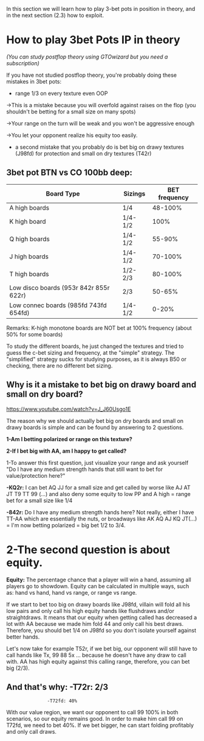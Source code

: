In this section we will learn how to play 3-bet pots in position in theory, and in the next section (2.3) how to exploit.

# How to play 3bet Pots IP in theory

_(You can study postflop theory using GTOwizard but you need a subscription)_

If you have not studied postflop theory, you're probably doing these mistakes in 3bet pots:

- range 1/3 on every texture even OOP

→This is a mistake because you will overfold against raises on the flop (you shouldn't be betting for a small size on many spots)

→Your range on the turn will be weak and you won't be aggressive enough

→You let your opponent realize his equity too easily.

- a second mistake that you probably do is bet big on drawy textures (J98fd) for protection and small on dry textures (T42r)

## 3bet pot BTN vs CO 100bb deep:

| Board Type                             | Sizings | BET frequency |
| -------------------------------------- | ------- | ------------- |
| A high boards                          | 1/4     | 48-100%       |
| K high board                           | 1/4-1/2 | 100%          |
| Q high boards                          | 1/4-1/2 | 55-90%        |
| J high boards                          | 1/4-1/2 | 70-100%       |
| T high boards                          | 1/2-2/3 | 80-100%       |
| Low disco boards (953r 842r 855r 622r) | 2/3     | 50-65%        |
| Low connec boards (985fd 743fd 654fd)  | 1/4-1/2 | 0-20%         |
Remarks:
K-high monotone boards are NOT bet at 100% frequency (about 50% for some boards)


To study the different boards, he just changed the textures and tried to guess the c-bet sizing and frequency, at the "simple" strategy. The "simplified" strategy sucks for studying purposes, as it is always B50 or checking, there are no different bet sizing.

## Why is it a mistake to bet big on drawy board and small on dry board?

https://www.youtube.com/watch?v=J_J60Usgo1E


The reason why we should actually bet big on dry boards and small on drawy boards is simple and can be found by answering to 2 questions.

**1-Am I betting polarized or range on this texture?**

**2-If I bet big with AA, am I happy to get called?**

1-To answer this first question, just visualize your range and ask yourself "Do I have any medium strength hands that still want to bet for value/protection here?"

**-KQ2r:** I can bet AQ JJ for a small size and get called by worse like AJ AT JT T9 TT 99 (...) and also deny some equity to low PP and A high = range bet for a small size like 1/4

**-842r:** Do I have any medium strength hands here? Not really, either I have TT-AA which are essentially the nuts, or broadways like AK AQ AJ KQ JT(...) = I'm now betting polarized = big bet 1/2 to 3/4.

# 2-The second question is about equity.

**Equity:** The percentage chance that a player will win a hand, assuming all players go to showdown. Equity can be calculated in multiple ways, such as: hand vs hand, hand vs range, or range vs range.

If we start to bet too big on drawy boards like J98fd, villain will fold all his low pairs and only call his high equity hands like flushdraws and/or straightdraws. It means that our equity when getting called has decreased a lot with AA because we made him fold 44 and only call his best draws. Therefore, you should bet 1/4 on J98fd so you don't isolate yourself against better hands.

Let's now take for example T52r, if we bet big, our opponent will still have to call hands like Tx, 99 88 5x ... because he doesn't have any draw to call with. AA has high equity against this calling range, therefore, you can bet big (2/3).

## And that's why: -T72r: 2/3

```
               -T72fd: 40%
```

With our value region, we want our opponent to call 99 100% in both scenarios, so our equity remains good. In order to make him call 99 on T72fd, we need to bet 40%. If we bet bigger, he can start folding profitably and only call draws.
